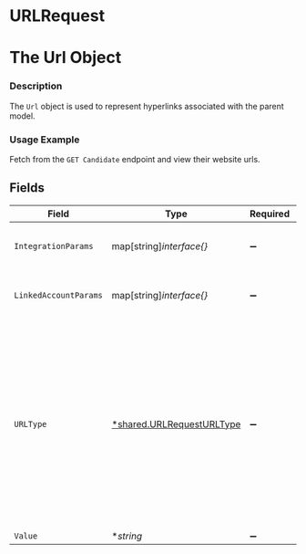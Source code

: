 # URLRequest

# The Url Object
### Description
The `Url` object is used to represent hyperlinks associated with the parent model.
### Usage Example
Fetch from the `GET Candidate` endpoint and view their website urls.


## Fields

| Field                                                                                                                                                                                      | Type                                                                                                                                                                                       | Required                                                                                                                                                                                   | Description                                                                                                                                                                                | Example                                                                                                                                                                                    |
| ------------------------------------------------------------------------------------------------------------------------------------------------------------------------------------------ | ------------------------------------------------------------------------------------------------------------------------------------------------------------------------------------------ | ------------------------------------------------------------------------------------------------------------------------------------------------------------------------------------------ | ------------------------------------------------------------------------------------------------------------------------------------------------------------------------------------------ | ------------------------------------------------------------------------------------------------------------------------------------------------------------------------------------------ |
| `IntegrationParams`                                                                                                                                                                        | map[string]*interface{}*                                                                                                                                                                   | :heavy_minus_sign:                                                                                                                                                                         | N/A                                                                                                                                                                                        | {<br/>"unique_integration_field": "unique_integration_field_value"<br/>}                                                                                                                   |
| `LinkedAccountParams`                                                                                                                                                                      | map[string]*interface{}*                                                                                                                                                                   | :heavy_minus_sign:                                                                                                                                                                         | N/A                                                                                                                                                                                        | {<br/>"unique_linked_account_field": "unique_linked_account_field_value"<br/>}                                                                                                             |
| `URLType`                                                                                                                                                                                  | [*shared.URLRequestURLType](../../../pkg/models/shared/urlrequesturltype.md)                                                                                                               | :heavy_minus_sign:                                                                                                                                                                         | The type of site.<br/><br/>* `PERSONAL` - PERSONAL<br/>* `COMPANY` - COMPANY<br/>* `PORTFOLIO` - PORTFOLIO<br/>* `BLOG` - BLOG<br/>* `SOCIAL_MEDIA` - SOCIAL_MEDIA<br/>* `OTHER` - OTHER<br/>* `JOB_POSTING` - JOB_POSTING | PERSONAL                                                                                                                                                                                   |
| `Value`                                                                                                                                                                                    | **string*                                                                                                                                                                                  | :heavy_minus_sign:                                                                                                                                                                         | The site's url.                                                                                                                                                                            | http://alturl.com/p749b                                                                                                                                                                    |